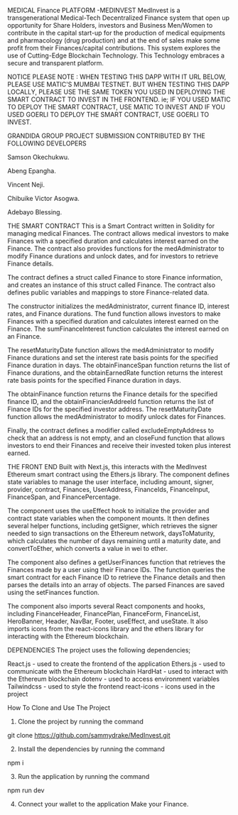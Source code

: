 MEDICAL Finance PLATFORM -MEDINVEST
MedInvest is a transgenerational Medical-Tech Decentralized Finance system that open up opportunity for Share Holders, investors and Business Men/Women to contribute in the capital start-up for the production of medical equipments and pharmacology (drug production) and at the end of sales make some profit from their Finances/capital contributions. This system explores the use of Cutting-Edge Blockchain Technology. This Technology embraces a secure and transparent platform.

NOTICE
PLEASE NOTE : WHEN TESTING THIS DAPP WITH IT URL BELOW, PLEASE USE MATIC'S MUMBAI TESTNET. BUT WHEN TESTING THIS DAPP LOCALLY, PLEASE USE THE SAME TOKEN YOU USED IN DEPLOYING THE SMART CONTRACT TO INVEST IN THE FRONTEND. ie; IF YOU USED MATIC TO DEPLOY THE SMART CONTRACT, USE MATIC TO INVEST AND IF YOU USED GOERLI TO DEPLOY THE SMART CONTRACT, USE GOERLI TO INVEST.

GRANDIDA GROUP PROJECT SUBMISSION CONTRIBUTED BY THE FOLLOWING DEVELOPERS

Samson Okechukwu.

Abeng Epangha.

Vincent Neji.

Chibuike Victor Asogwa.

Adebayo Blessing.

THE SMART CONTRACT
This is a Smart Contract written in Solidity for managing medical Finances. The contract allows medical investors to make Finances with a specified duration and calculates interest earned on the Finance. The contract also provides functions for the medAdministrator to modify Finance durations and unlock dates, and for investors to retrieve Finance details.

The contract defines a struct called Finance to store Finance information, and creates an instance of this struct called Finance. The contract also defines public variables and mappings to store Finance-related data.

The constructor initializes the medAdministrator, current finance ID, interest rates, and Finance durations. The fund function allows investors to make Finances with a specified duration and calculates interest earned on the Finance. The sumFinanceInterest function calculates the interest earned on an Finance.

The resetMaturityDate function allows the medAdministrator to modify Finance durations and set the interest rate basis points for the specified Finance duration in days. The obtainFinanceSpan function returns the list of Finance durations, and the obtainEarnedRate function returns the interest rate basis points for the specified Finance duration in days.

The obtainFinance function returns the Finance details for the specified finance ID, and the obtainFinancierAddreeId function returns the list of Finance IDs for the specified investor address. The resetMaturityDate function allows the medAdministrator to modify unlock dates for Finances.

Finally, the contract defines a modifier called excludeEmptyAddress to check that an address is not empty, and an closeFund function that allows investors to end their Finances and receive their invested token plus interest earned.

THE FRONT END
Built with Next.js, this interacts with the MedInvest Ethereum smart contract using the Ethers.js library. The component defines state variables to manage the user interface, including amount, signer, provider, contract, Finances, UserAddress, FinanceIds, FinanceInput, FinanceSpan, and FinancePercentage.

The component uses the useEffect hook to initialize the provider and contract state variables when the component mounts. It then defines several helper functions, including getSigner, which retrieves the signer needed to sign transactions on the Ethereum network, daysToMaturity, which calculates the number of days remaining until a maturity date, and convertToEther, which converts a value in wei to ether.

The component also defines a getUserFinances function that retrieves the Finances made by a user using their Finance IDs. The function queries the smart contract for each Finance ID to retrieve the Finance details and then parses the details into an array of objects. The parsed Finances are saved using the setFinances function.

The component also imports several React components and hooks, including FinanceHeader, FinancePlan, FinanceForm, FinanceList, HeroBanner, Header, NavBar, Footer, useEffect, and useState. It also imports icons from the react-icons library and the ethers library for interacting with the Ethereum blockchain.

DEPENDENCIES
The project uses the following dependencies;

React.js - used to create the frontend of the application
Ethers.js - used to communicate with the Ethereum blockchain
HardHat - used to interact with the Ethereum blockchain
dotenv - used to access environment variables
Tailwindcss - used to style the frontend
react-icons - icons used in the project

How To Clone and Use The Project

1. Clone the project by running the command

git clone https://github.com/sammydrake/MedInvest.git

2. Install the dependencies by running the command

npm i

3. Run the application by running the command

npm run dev

4. Connect your wallet to the application Make your Finance.
